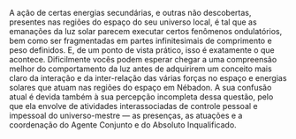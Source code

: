 ﻿A ação de certas energias secundárias, e outras não descobertas, presentes nas regiões do espaço do seu universo local, é tal que as emanações da luz solar parecem executar certos fenômenos ondulatórios, bem como ser fragmentadas em partes infinitesimais de comprimento e peso definidos. E, de um ponto de vista prático, isso é exatamente o que acontece. Dificilmente vocês podem esperar chegar a uma compreensão melhor do comportamento da luz antes de adquirirem um conceito mais claro da interação e da inter-relação das várias forças no espaço e energias solares que atuam nas regiões do espaço em Nébadon. A sua confusão atual é devida também à sua percepção incompleta dessa questão, pelo que ela envolve de atividades interassociadas de controle pessoal e impessoal do universo-mestre — as presenças, as atuações e a coordenação do Agente Conjunto e do Absoluto Inqualificado.